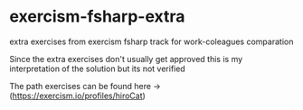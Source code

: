 # exercism-fsharp-extra
extra exercises from exercism fsharp track for work-coleagues comparation 

Since the extra exercises don't usually get approved this is my interpretation of the solution but its not verified 

The path exercises can be found here -> (https://exercism.io/profiles/hiroCat)